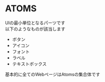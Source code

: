 # ATOMS

UIの最小単位となるパーツです<br>
以下のようなものが該当します

* ボタン
* アイコン
* フォント
* ラベル
* テキストボックス

基本的に全てのWebページはAtomsの集合体です
